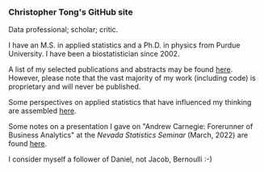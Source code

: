 ### Christopher Tong's GitHub site

Data professional; scholar; critic.

I have an M.S. in applied statistics and a Ph.D. in physics from Purdue University.  I have been a biostatistician since 2002.  


<!--I am a permanent member of the American Physical Society (APS), American Geophysical Union (AGU), International Chinese Statistical Association (ICSA), Mathematical Association of America (MAA), and Society of Industrial and Applied Mathematics (SIAM).  I am currently also a member of the American Meteorological Society (AMS), American Statistical Association (ASA), and American Association for the Advancement of Science (AAAS).-->

A list of my selected publications and abstracts may be found [here](https://hydrodynamicstability.github.io/publicationlist/).  However, please note that the vast majority of my work (including code) is proprietary and will never be published.

Some perspectives on applied statistics that have influenced my thinking are assembled [here](https://hydrodynamicstability.github.io/Perspectives-on-Applied-Statistics/).

Some notes on a presentation I gave on "Andrew Carnegie: Forerunner of Business Analytics" at the *Nevada Statistics Seminar* (March, 2022) are found [here](https://hydrodynamicstability.github.io/AndrewCarnegie/).

I consider myself a follower of Daniel, not Jacob, Bernoulli :-)



<!--
**hydrodynamicstability/hydrodynamicstability** is a ✨ _special_ ✨ repository because its `README.md` (this file) appears on your GitHub profile.

Here are some ideas to get you started:

- 🔭 I’m currently working on ...
- 🌱 I’m currently learning ...
- 👯 I’m looking to collaborate on ...
- 🤔 I’m looking for help with ...
- 💬 Ask me about ...
- 📫 How to reach me: ...
- 😄 Pronouns: ...
- ⚡ Fun fact: ...
-->
